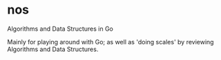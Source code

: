 # nos
Algorithms and Data Structures in Go

Mainly for playing around with Go; as well as 'doing scales' by reviewing Algorithms and Data Structures.
